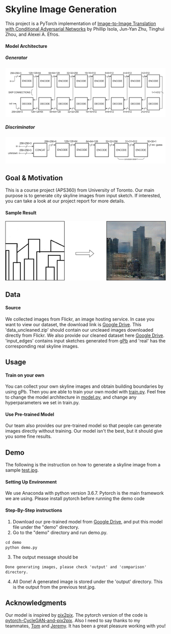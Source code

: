 # Skyline Image Generation
This project is a PyTorch implementation of [Image-to-Image Translation with Conditional Adversarial Networks](https://arxiv.org/pdf/1611.07004.pdf) by Phillip Isola, Jun-Yan Zhu, Tinghui Zhou, and Alexei A. Efros.

#### Model Architecture
##### Generator
![Alt text](example/generator.png?raw=true "Title")
##### Discriminator
![Alt text](example/discriminator.png?raw=true "Title")

## Goal & Motivation
This is a course project (APS360) from University of Toronto. Our main purpose is to generate city skyline images from input sketch. If interested, you can take a look at our project report for more details. 

#### Sample Result
![Alt text](example/output_combined.png?raw=true "Title")

## Data
#### Source
We collected images from Flickr, an image hosting service. In case you want to view our dataset, the download link is [Google Drive](https://drive.google.com/file/d/1F6Y4xk3wK-MYrir3G0jP0ev9xEeYAdlo/view?usp=sharingn). This 'data_uncleaned.zip' should contain our uncleaed images downloaded directly from Flickr. We also provide our cleaned dataset here [Google Drive](https://drive.google.com/file/d/1Z4OJtYJWkbydLAIpiJ8ysvSar_3lp-5F/view?usp=sharing). 'input_edges' contains input sketches generated from [gPb](https://github.com/vrabaud/gPb) and 'real' has the corresponding real skyline images.

## Usage
#### Train on your own
You can collect your own skyline images and obtain building boundaries by using gPb. Then you are able to train your own model with [train.py](train.py). Feel free to change the model architecture in [model.py](model.py), and change any hyperparameters we set in train.py.

#### Use Pre-trained Model
Our team also provides our pre-trained model so that people can generate images directly without training. Our model isn't the best, but it should give you some fine results.

## Demo
The following is the instruction on how to generate a skyline image from a sample [test.jpg](demo/test/test/test.jpg).

#### Setting Up Environment
We use Anaconda with python version 3.6.7. Pytorch is the main framework we are using. Please install pytorch before running the demo code
#### Step-By-Step instructions 
1. Download our pre-trained model from [Google Drive](https://drive.google.com/file/d/15jCidE6pM2cnIuAL4wJbd_NR12YhTXKi/view?usp=sharing), and put this model file under the "demo" directory.
2. Go to the "demo" directory and run demo.py.
```
cd demo
python demo.py
```
3. The output message should be 
```
Done generating images, please check 'output' and 'comparison' directory.
```
4.  All Done! A generated image is stored under the 'output' directory. This is the output from the previous test.jpg.

## Acknowledgments
Our model is inspired by [pix2pix](https://arxiv.org/abs/1611.07004). The pytorch version of the code is [pytorch-CycleGAN-and-pix2pix](https://github.com/junyanz/pytorch-CycleGAN-and-pix2pix). Also I need to say thanks to my teammates, [Tom](https://github.com/luoshuya) and [Jeremy](https://github.com/jeremyxu1998). It has been a great pleasure working with you!


